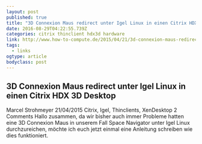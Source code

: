 ```yaml
---
layout: post 
published: true 
title: "3D Connexion Maus redirect unter Igel Linux in einen Citrix HDX 3D Desktop – How-To-Compute" 
date: 2016-08-29T04:22:55.739Z
categories: citrix thinclient hdx3d hardware
link: http://www.how-to-compute.de/2015/04/21/3d-connexion-maus-redirect-unter-igel-linux-in-einen-citrix-hdx-3d-desktop/ 
tags:
  - links
ogtype: article 
bodyclass: post 
---
```


## 3D Connexion Maus redirect unter Igel Linux in einen Citrix HDX 3D Desktop
Marcel Strohmeyer 21/04/2015 Citrix, Igel, Thinclients, XenDesktop 2 Comments
Hallo zusammen,
da wir bisher auch immer Probleme hatten eine 3D Connexion Maus in unserem Fall Space Navigator unter Igel Linux durchzureichen, möchte ich euch jetzt einmal eine Anleitung schreiben wie dies funktioniert.